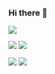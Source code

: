 ### Hi there 👋

![](https://github-profile-summary-cards.vercel.app/api/cards/profile-details?username=uthsobcb&theme=github_dark)

![](https://github-profile-summary-cards.vercel.app/api/cards/repos-per-language?username=uthsobcb&theme=github_dark) ![](https://github-profile-summary-cards.vercel.app/api/cards/most-commit-language?username=uthsobcb&theme=github_dark)

![](https://github-profile-summary-cards.vercel.app/api/cards/stats?username=uthsobcb&theme=github_dark) ![](https://github-profile-summary-cards.vercel.app/api/cards/productive-time?username=uthsobcb&theme=github_dark)
